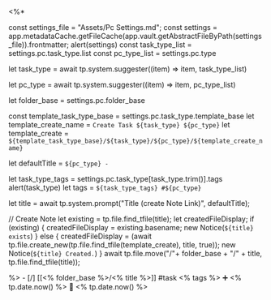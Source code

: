 <%*

const settings_file = "Assets/Pc Settings.md";
const settings = app.metadataCache.getFileCache(app.vault.getAbstractFileByPath(settings_file)).frontmatter;
alert(settings)
const task_type_list = settings.pc.task_type.list
const pc_type_list = settings.pc.type

let task_type = await tp.system.suggester((item) => item, task_type_list)

let pc_type = await tp.system.suggester((item) => item, pc_type_list)


let folder_base = settings.pc.folder_base

const template_task_type_base = settings.pc.task_type.template_base
let template_create_name = `Create Task ${task_type} ${pc_type}`
let template_create = `${template_task_type_base}/${task_type}/${pc_type}/${template_create_name}`

let defaultTitle = `${pc_type} - `

let task_type_tags = settings.pc.task_type[task_type.trim()].tags
alert(task_type)
let tags = `${task_type_tags} #${pc_type}`

let title = await tp.system.prompt("Title (create Note Link)", defaultTitle);

// Create Note
let existing = tp.file.find_tfile(title);
let createdFileDisplay;
if (existing) {
  createdFileDisplay = existing.basename;
  new Notice(`${title} exists`)
} else {
  createdFileDisplay = (await tp.file.create_new(tp.file.find_tfile(template_create), title, true));
  new Notice(`${title} Created.`)
}
await tp.file.move("/"+ folder_base + "/" + title, tp.file.find_tfile(title));

%>   - [/] [[<% folder_base %>/<% title %>]]  #task  <% tags %>    ➕ <% tp.date.now() %> 🛫 <% tp.date.now() %>